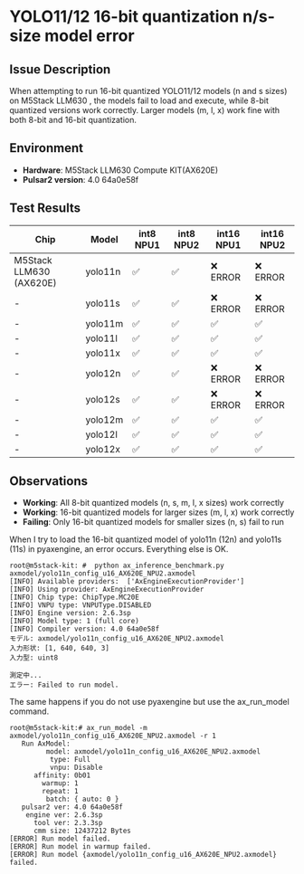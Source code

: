 # YOLO11/12 16-bit quantization n/s-size model error

## Issue Description
When attempting to run 16-bit quantized YOLO11/12 models (n and s sizes) on M5Stack LLM630 , the models fail to load and execute, while 8-bit quantized versions work correctly. Larger models (m, l, x) work fine with both 8-bit and 16-bit quantization.

## Environment
- **Hardware**: M5Stack LLM630 Compute KIT(AX620E)
- **Pulsar2 version**: 4.0 64a0e58f


## Test Results
| Chip | Model | int8 NPU1 | int8 NPU2 | int16 NPU1 | int16 NPU2 |
|------|-------|-----------|-----------|------------|------------|
| M5Stack LLM630 (AX620E) | yolo11n | ✅ | ✅ | ❌ ERROR | ❌ ERROR |
| - | yolo11s | ✅ | ✅ | ❌ ERROR | ❌ ERROR |
| - | yolo11m | ✅ | ✅ | ✅ | ✅ |
| - | yolo11l | ✅ | ✅ | ✅ | ✅ |
| - | yolo11x | ✅ | ✅ | ✅ | ✅ |
| - | yolo12n | ✅ | ✅ | ❌ ERROR | ❌ ERROR |
| - | yolo12s | ✅ | ✅ | ❌ ERROR | ❌ ERROR |
| - | yolo12m | ✅ | ✅ | ✅ | ✅ |
| - | yolo12l | ✅ | ✅ | ✅ | ✅ |
| - | yolo12x | ✅ | ✅ | ✅ | ✅ |

## Observations
- **Working**: All 8-bit quantized models (n, s, m, l, x sizes) work correctly
- **Working**: 16-bit quantized models for larger sizes (m, l, x) work correctly  
- **Failing**: Only 16-bit quantized models for smaller sizes (n, s) fail to run


When I try to load the 16-bit quantized model of yolo11n (12n) and yolo11s (11s) in pyaxengine, an error occurs. Everything else is OK.

```
root@m5stack-kit: #  python ax_inference_benchmark.py axmodel/yolo11n_config_u16_AX620E_NPU2.axmodel
[INFO] Available providers:  ['AxEngineExecutionProvider']
[INFO] Using provider: AxEngineExecutionProvider
[INFO] Chip type: ChipType.MC20E
[INFO] VNPU type: VNPUType.DISABLED
[INFO] Engine version: 2.6.3sp
[INFO] Model type: 1 (full core)
[INFO] Compiler version: 4.0 64a0e58f
モデル: axmodel/yolo11n_config_u16_AX620E_NPU2.axmodel
入力形状: [1, 640, 640, 3]
入力型: uint8

測定中...
エラー: Failed to run model.
```

The same happens if you do not use pyaxengine but use the ax_run_model command.
````
root@m5stack-kit:# ax_run_model -m axmodel/yolo11n_config_u16_AX620E_NPU2.axmodel -r 1
   Run AxModel:
         model: axmodel/yolo11n_config_u16_AX620E_NPU2.axmodel
          type: Full
          vnpu: Disable
      affinity: 0b01
        warmup: 1
        repeat: 1
         batch: { auto: 0 }
   pulsar2 ver: 4.0 64a0e58f
    engine ver: 2.6.3sp
      tool ver: 2.3.3sp
      cmm size: 12437212 Bytes
[ERROR] Run model failed.
[ERROR] Run model in warmup failed.
[ERROR] Run model {axmodel/yolo11n_config_u16_AX620E_NPU2.axmodel} failed.
````



